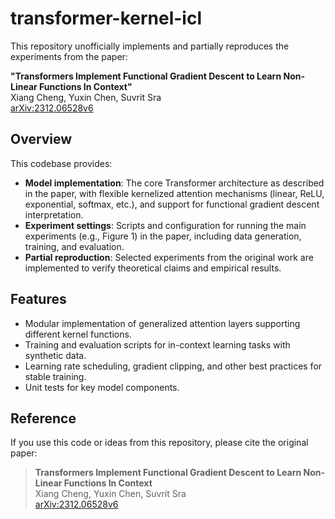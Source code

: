 # transformer-kernel-icl

This repository unofficially implements and partially reproduces the experiments from the paper:

**"Transformers Implement Functional Gradient Descent to Learn Non-Linear Functions In Context"**  
Xiang Cheng, Yuxin Chen, Suvrit Sra  
[arXiv:2312.06528v6](https://arxiv.org/abs/2312.06528v6)

## Overview

This codebase provides:
- **Model implementation**: The core Transformer architecture as described in the paper, with flexible kernelized attention mechanisms (linear, ReLU, exponential, softmax, etc.), and support for functional gradient descent interpretation.
- **Experiment settings**: Scripts and configuration for running the main experiments (e.g., Figure 1) in the paper, including data generation, training, and evaluation.
- **Partial reproduction**: Selected experiments from the original work are implemented to verify theoretical claims and empirical results.

## Features

- Modular implementation of generalized attention layers supporting different kernel functions.
- Training and evaluation scripts for in-context learning tasks with synthetic data.
- Learning rate scheduling, gradient clipping, and other best practices for stable training.
- Unit tests for key model components.

## Reference

If you use this code or ideas from this repository, please cite the original paper:

> **Transformers Implement Functional Gradient Descent to Learn Non-Linear Functions In Context**  
> Xiang Cheng, Yuxin Chen, Suvrit Sra  
> [arXiv:2312.06528v6](https://arxiv.org/abs/2312.06528v6)